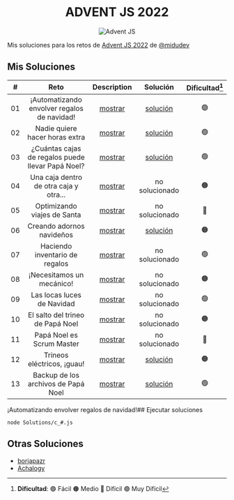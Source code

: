 <center>
	<h1>ADVENT JS 2022</h1>
	<img src="https://res.cloudinary.com/dstbwwmvv/image/upload/v1669960379/for_readmes/Captura_desde_2022-12-01_23-50-04_r7qezn.png" alt="Advent JS"/>
</center>

Mis soluciones para los retos de [Advent JS 2022](https://adventjs.dev/) de [@midudev](https://github.com/midudev)

## Mis Soluciones

| #           | Reto        | Description | Solución    | Dificultad[^1]  |
|:-----------:|:-----------:|:-----------:|:-----------:|:-----------:|
| 01          | ¡Automatizando envolver regalos de navidad! | [mostrar](https://adventjs.dev/es/challenges/2022/1) | [solución](Solutions/c_01.js) | 🟢           |
| 02          | Nadie quiere hacer horas extra | [mostrar](https://adventjs.dev/es/challenges/2022/2) | [solución](Solutions/c_02.js) | 🟢           |
| 03          | ¿Cuántas cajas de regalos puede llevar Papá Noel? | [mostrar](https://adventjs.dev/es/challenges/2022/3) | [solución](Solutions/c_03.js) | 🟢           |
| 04          | Una caja dentro de otra caja y otra... | [mostrar](https://adventjs.dev/es/challenges/2022/4) | no solucionado | 🟠           |
| 05          | Optimizando viajes de Santa | [mostrar](https://adventjs.dev/es/challenges/2022/5) | no solucionado | 🔴           |
| 06          | Creando adornos navideños | [mostrar](https://adventjs.dev/es/challenges/2022/6) | [solución](Solutions/c_06.js) | 🟠           |
| 07          | Haciendo inventario de regalos | [mostrar](https://adventjs.dev/es/challenges/2022/7) | no solucionado | 🟢           |
| 08          | ¡Necesitamos un mecánico! | [mostrar](https://adventjs.dev/es/challenges/2022/8) | no solucionado | 🟠           |
| 09          | Las locas luces de Navidad | [mostrar](https://adventjs.dev/es/challenges/2022/9) | no solucionado | 🟢           |
| 10          | El salto del trineo de Papá Noel | [mostrar](https://adventjs.dev/es/challenges/2022/10) | no solucionado | 🟠           |
| 11          | Papá Noel es Scrum Master | [mostrar](https://adventjs.dev/es/challenges/2022/11) | no solucionado | 🔴           |
| 12          | Trineos eléctricos, ¡guau! | [mostrar](https://adventjs.dev/es/challenges/2022/12) | [solución](Solutions/c_12.js) | 🟠           |
| 13          | Backup de los archivos de Papá Noel | [mostrar](https://adventjs.dev/es/challenges/2022/13) | [solución](Solutions/c_13.js) | 🟢           |

[^1]: **Dificultad**: 🟢 Fácil 🟠 Medio 🔴 Difícil 🟣 Muy Difícil

¡Automatizando envolver regalos de navidad!## Ejecutar soluciones

```
node Solutions/c_#.js
```

## Otras Soluciones

* [borjapazr](https://github.com/borjapazr/awesome-adventjs)
* [Achalogy](https://github.com/Achalogy/advent-js-2022.git)

